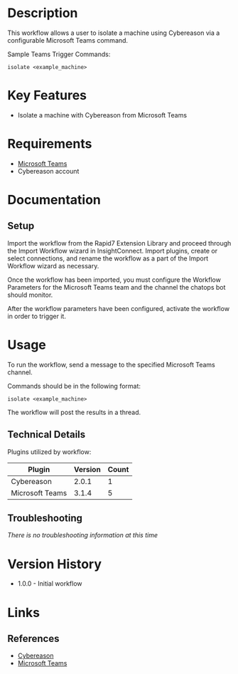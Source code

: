 # Description

This workflow allows a user to isolate a machine using Cybereason via a configurable Microsoft Teams command.

Sample Teams Trigger Commands:

`isolate <example_machine>`

# Key Features

* Isolate a machine with Cybereason from Microsoft Teams

# Requirements

* [Microsoft Teams](https://docs.rapid7.com/insightconnect/microsoft-teams)
* Cybereason account

# Documentation

## Setup

Import the workflow from the Rapid7 Extension Library and proceed through the Import Workflow wizard in InsightConnect. Import plugins, create or select connections, and rename the workflow as a part of the Import Workflow wizard as necessary.

Once the workflow has been imported, you must configure the Workflow Parameters for the Microsoft Teams team and the channel the chatops bot should monitor. 

After the workflow parameters have been configured, activate the workflow in order to trigger it.

# Usage

To run the workflow, send a message to the specified Microsoft Teams channel.

Commands should be in the following format:

`isolate <example_machine>`

The workflow will post the results in a thread.

## Technical Details

Plugins utilized by workflow:

|Plugin|Version|Count|
|----|----|--------|
|Cybereason|2.0.1|1|
|Microsoft Teams|3.1.4|5|

## Troubleshooting

_There is no troubleshooting information at this time_

# Version History

* 1.0.0 - Initial workflow

# Links

## References

* [Cybereason](https://www.cybereason.com/)
* [Microsoft Teams](https://teams.microsoft.com/)
